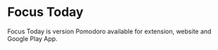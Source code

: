 # Focus Today
Focus Today is version Pomodoro available for extension, website and Google Play App.
